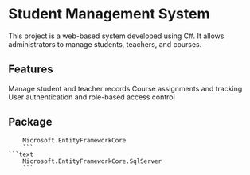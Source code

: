 # Student Management System
This project is a web-based system developed using C#. It allows administrators to manage students, teachers, and courses.

## Features
Manage student and teacher records
Course assignments and tracking
User authentication and role-based access control

## Package
```text
    Microsoft.EntityFrameworkCore
    ```
```text
    Microsoft.EntityFrameworkCore.SqlServer
    ```


